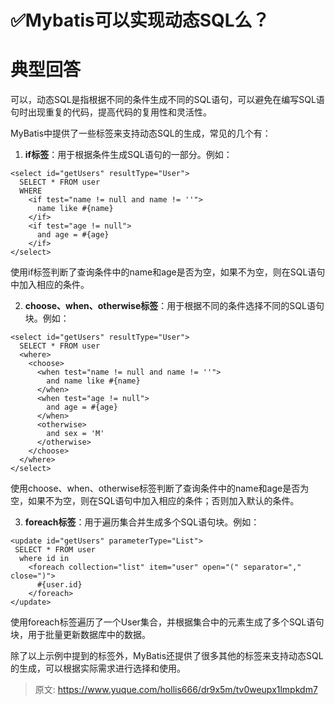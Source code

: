 # ✅Mybatis可以实现动态SQL么？


# 典型回答

可以，动态SQL是指根据不同的条件生成不同的SQL语句，可以避免在编写SQL语句时出现重复的代码，提高代码的复用性和灵活性。

MyBatis中提供了一些标签来支持动态SQL的生成，常见的几个有：

1. **if标签**：用于根据条件生成SQL语句的一部分。例如：

```
<select id="getUsers" resultType="User">
  SELECT * FROM user
  WHERE
    <if test="name != null and name != ''">
      name like #{name}
    </if>
    <if test="age != null">
      and age = #{age}
    </if>
</select>

```

使用if标签判断了查询条件中的name和age是否为空，如果不为空，则在SQL语句中加入相应的条件。

2. **choose、when、otherwise标签**：用于根据不同的条件选择不同的SQL语句块。例如：
```
<select id="getUsers" resultType="User">
  SELECT * FROM user
  <where>
    <choose>
      <when test="name != null and name != ''">
        and name like #{name}
      </when>
      <when test="age != null">
        and age = #{age}
      </when>
      <otherwise>
        and sex = 'M'
      </otherwise>
    </choose>
  </where>
</select>

```

使用choose、when、otherwise标签判断了查询条件中的name和age是否为空，如果不为空，则在SQL语句中加入相应的条件；否则加入默认的条件。

3. **foreach标签**：用于遍历集合并生成多个SQL语句块。例如：
```
<update id="getUsers" parameterType="List">
 SELECT * FROM user
  where id in
    <foreach collection="list" item="user" open="(" separator="," close=")">
      #{user.id}
    </foreach>
</update>

```

使用foreach标签遍历了一个User集合，并根据集合中的元素生成了多个SQL语句块，用于批量更新数据库中的数据。

除了以上示例中提到的标签外，MyBatis还提供了很多其他的标签来支持动态SQL的生成，可以根据实际需求进行选择和使用。


> 原文: <https://www.yuque.com/hollis666/dr9x5m/tv0weupx1lmpkdm7>